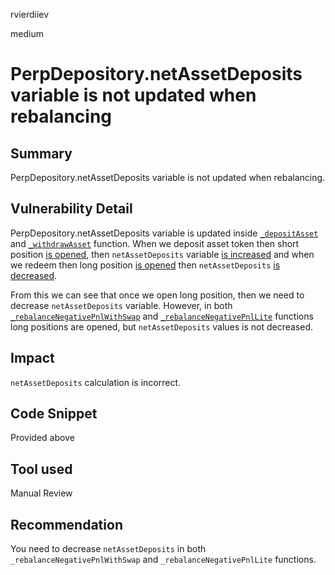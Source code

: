 rvierdiiev

medium

# PerpDepository.netAssetDeposits variable is not updated when rebalancing

## Summary
PerpDepository.netAssetDeposits variable is not updated when rebalancing.
## Vulnerability Detail
PerpDepository.netAssetDeposits variable is updated inside [`_depositAsset`](https://github.com/sherlock-audit/2023-01-uxd/blob/main/contracts/integrations/perp/PerpDepository.sol#L284) and [`_withdrawAsset`](https://github.com/sherlock-audit/2023-01-uxd/blob/main/contracts/integrations/perp/PerpDepository.sol#L298) function. 
When we deposit asset token then short position [is opened](https://github.com/sherlock-audit/2023-01-uxd/blob/main/contracts/integrations/perp/PerpDepository.sol#L246), then `netAssetDeposits` variable [is increased](https://github.com/sherlock-audit/2023-01-uxd/blob/main/contracts/integrations/perp/PerpDepository.sol#L245) and when we redeem then long position [is opened](https://github.com/sherlock-audit/2023-01-uxd/blob/main/contracts/integrations/perp/PerpDepository.sol#L269) then `netAssetDeposits` [is decreased](https://github.com/sherlock-audit/2023-01-uxd/blob/main/contracts/integrations/perp/PerpDepository.sol#L270).

From this we can see that once we open long position, then we need to decrease `netAssetDeposits` variable.
However, in both [`_rebalanceNegativePnlWithSwap`](https://github.com/sherlock-audit/2023-01-uxd/blob/main/contracts/integrations/perp/PerpDepository.sol#L490) and [`_rebalanceNegativePnlLite`](netAssetDeposits) functions long positions are opened, but `netAssetDeposits` values is not decreased.
## Impact
`netAssetDeposits` calculation is incorrect.
## Code Snippet
Provided above
## Tool used

Manual Review

## Recommendation
You need to decrease `netAssetDeposits` in both `_rebalanceNegativePnlWithSwap` and `_rebalanceNegativePnlLite` functions.